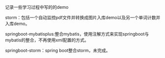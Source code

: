 记录一些学习过程中写的的demo

storm：包括一个自动监控pdf文件并转换成图片入库demo以及另一个单词计数并入库demo。

springboot-mybatisplus:整合mybatis，使用注解方式来实现springboot与mybatis的整合，不再使用xml配置的方式。

springboot-storm：spring boot整合storm，未完成。